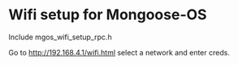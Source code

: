# Wifi setup for Mongoose-OS

Include mgos_wifi_setup_rpc.h

Go to http://192.168.4.1/wifi.html select a network and enter creds.
